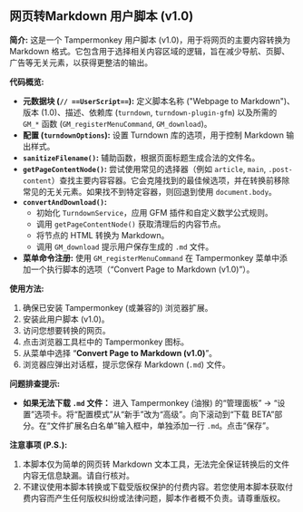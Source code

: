 ## 网页转Markdown 用户脚本 (v1.0)

**简介:**
这是一个 Tampermonkey 用户脚本 (v1.0)，用于将网页的主要内容转换为 Markdown 格式。它包含用于选择相关内容区域的逻辑，旨在减少导航、页脚、广告等无关元素，以获得更整洁的输出。

**代码概览:**

*   **元数据块 (`// ==UserScript==`):** 定义脚本名称 ("Webpage to Markdown")、版本 (1.0)、描述、依赖库 (`turndown`, `turndown-plugin-gfm`) 以及所需的 `GM_*` 函数 (`GM_registerMenuCommand`, `GM_download`)。
*   **配置 (`turndownOptions`):** 设置 Turndown 库的选项，用于控制 Markdown 输出样式。
*   **`sanitizeFilename()`:** 辅助函数，根据页面标题生成合法的文件名。
*   **`getPageContentNode()`:** 尝试使用常见的选择器（例如 `article`, `main`, `.post-content`）查找主要内容容器。它会克隆找到的最佳候选项，并在转换前移除常见的无关元素。如果找不到特定容器，则回退到使用 `document.body`。
*   **`convertAndDownload()`:**
    *   初始化 `TurndownService`，应用 GFM 插件和自定义数学公式规则。
    *   调用 `getPageContentNode()` 获取清理后的内容节点。
    *   将节点的 HTML 转换为 Markdown。
    *   调用 `GM_download` 提示用户保存生成的 `.md` 文件。
*   **菜单命令注册:** 使用 `GM_registerMenuCommand` 在 Tampermonkey 菜单中添加一个执行脚本的选项（“Convert Page to Markdown (v1.0)”）。

**使用方法:**

1.  确保已安装 Tampermonkey (或兼容的) 浏览器扩展。
2.  安装此用户脚本 (v1.0)。
3.  访问您想要转换的网页。
4.  点击浏览器工具栏中的 Tampermonkey 图标。
5.  从菜单中选择 “**Convert Page to Markdown (v1.0)**”。
6.  浏览器应弹出对话框，提示您保存 Markdown (`.md`) 文件。

**问题排查提示:**

*   **如果无法下载 `.md` 文件：** 进入 Tampermonkey (油猴) 的“管理面板” -> “设置”选项卡。将“配置模式”从“新手”改为“高级”。向下滚动到“下载 BETA”部分。在“文件扩展名白名单”输入框中，单独添加一行 `.md`。点击“保存”。

**注意事项 (P.S.):**

1.  本脚本仅为简单的网页转 Markdown 文本工具，无法完全保证转换后的文件内容无信息缺漏。请自行核对。
2.  不建议使用本脚本转换或下载受版权保护的付费内容。若您使用本脚本获取付费内容而产生任何版权纠纷或法律问题，脚本作者概不负责。请尊重版权。